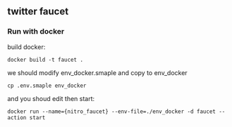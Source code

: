 ## twitter faucet
### Run with docker

build docker:
```
docker build -t faucet .
```
we should modify env_docker.smaple and copy to env_docker
```
cp .env.smaple env_docker
```
and you shoud edit then start:
```
docker run --name={nitro_faucet} --env-file=./env_docker -d faucet --action start
```

